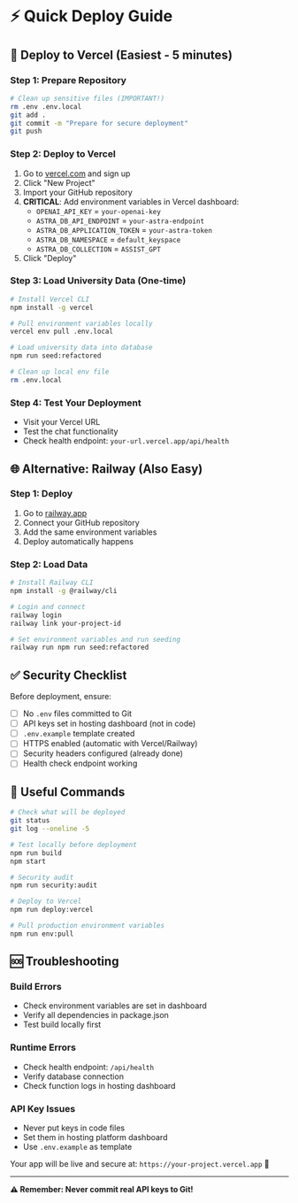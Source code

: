# ⚡ Quick Deploy Guide

## 🚀 Deploy to Vercel (Easiest - 5 minutes)

### Step 1: Prepare Repository
```bash
# Clean up sensitive files (IMPORTANT!)
rm .env .env.local
git add .
git commit -m "Prepare for secure deployment"
git push
```

### Step 2: Deploy to Vercel
1. Go to [vercel.com](https://vercel.com) and sign up
2. Click "New Project" 
3. Import your GitHub repository
4. **CRITICAL**: Add environment variables in Vercel dashboard:
   - `OPENAI_API_KEY` = `your-openai-key`
   - `ASTRA_DB_API_ENDPOINT` = `your-astra-endpoint` 
   - `ASTRA_DB_APPLICATION_TOKEN` = `your-astra-token`
   - `ASTRA_DB_NAMESPACE` = `default_keyspace`
   - `ASTRA_DB_COLLECTION` = `ASSIST_GPT`
5. Click "Deploy"

### Step 3: Load University Data (One-time)
```bash
# Install Vercel CLI
npm install -g vercel

# Pull environment variables locally
vercel env pull .env.local

# Load university data into database
npm run seed:refactored

# Clean up local env file
rm .env.local
```

### Step 4: Test Your Deployment
- Visit your Vercel URL
- Test the chat functionality
- Check health endpoint: `your-url.vercel.app/api/health`

## 🌐 Alternative: Railway (Also Easy)

### Step 1: Deploy
1. Go to [railway.app](https://railway.app)
2. Connect your GitHub repository
3. Add the same environment variables
4. Deploy automatically happens

### Step 2: Load Data
```bash
# Install Railway CLI
npm install -g @railway/cli

# Login and connect
railway login
railway link your-project-id

# Set environment variables and run seeding
railway run npm run seed:refactored
```

## ✅ Security Checklist

Before deployment, ensure:

- [ ] No `.env` files committed to Git
- [ ] API keys set in hosting dashboard (not in code)
- [ ] `.env.example` template created
- [ ] HTTPS enabled (automatic with Vercel/Railway)
- [ ] Security headers configured (already done)
- [ ] Health check endpoint working

## 🔧 Useful Commands

```bash
# Check what will be deployed
git status
git log --oneline -5

# Test locally before deployment
npm run build
npm start

# Security audit
npm run security:audit

# Deploy to Vercel
npm run deploy:vercel

# Pull production environment variables
npm run env:pull
```

## 🆘 Troubleshooting

### Build Errors
- Check environment variables are set in dashboard
- Verify all dependencies in package.json
- Test build locally first

### Runtime Errors  
- Check health endpoint: `/api/health`
- Verify database connection
- Check function logs in hosting dashboard

### API Key Issues
- Never put keys in code files
- Set them in hosting platform dashboard
- Use `.env.example` as template

Your app will be live and secure at: `https://your-project.vercel.app` 🎉

---

**⚠️ Remember: Never commit real API keys to Git!**